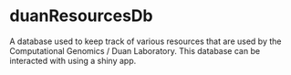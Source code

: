 # duanResourcesDb
A database used to keep track of various resources that are used by the Computational Genomics / Duan Laboratory. This database can be interacted with using a shiny app.
